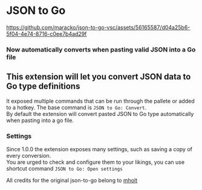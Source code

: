 # JSON to Go



https://github.com/maracko/json-to-go-vsc/assets/56165587/d04a25b6-5f04-4e74-8716-c0ee7b4ad29f

### Now automatically converts when pasting valid JSON into a Go file


## This extension will let you convert JSON data to Go type definitions

It exposed multiple commands that can be run through the pallete or added to a hotkey. The base command is `JSON to Go: Convert`.  
By default the extension will convert pasted JSON to Go type automatically when pasting into a go file.

### Settings

Since 1.0.0 the extension exposes many settings, such as saving a copy of every conversion.  
You are urged to check and configure them to your likings, you can use shortcut command `JSON to Go: Open settings`

All credits for the original json-to-go belong to [mholt](https://github.com/mholt/)
